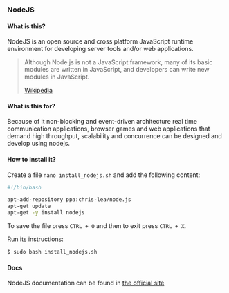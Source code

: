 ### NodeJS

#### What is this?

NodeJS is an open source and cross platform JavaScript runtime environment for developing server tools and/or web applications.

> Although Node.js is not a JavaScript framework, many of its basic modules are written in JavaScript, and developers can write new modules in JavaScript.
>
> [Wikipedia](https://en.wikipedia.org/wiki/Node.js)

#### What is this for?

Because of it non-blocking and event-driven architecture real time communication applications, browser games and web applications that demand high throughput, scalability and concurrence can be designed and develop using nodejs.

#### How to install it?

Create a file `nano install_nodejs.sh` and add the following content:

```bash
#!/bin/bash

apt-add-repository ppa:chris-lea/node.js
apt-get update
apt-get -y install nodejs
```

To save the file press `CTRL + O` and then to exit press `CTRL + X`.

Run its instructions:

```bash
$ sudo bash install_nodejs.sh
```

#### Docs

NodeJS documentation can be found in [the official site](https://nodejs.org/en/docs/)
